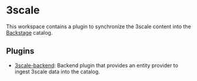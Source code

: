 # 3scale

This workspace contains a plugin to synchronize the 3scale content into the [Backstage](https://backstage.io/) catalog.

## Plugins

- [3scale-backend](./plugins/3scale-backend/README): Backend plugin that provides an entity provider to ingest 3scale data into the catalog.
